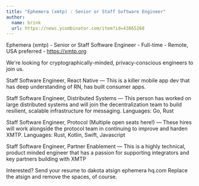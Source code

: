 ```yaml
---
title: "Ephemera (xmtp) : Senior or Staff Software Engineer"
author:
  name: brink
  url: https://news.ycombinator.com/item?id=43865268
---
```

Ephemera (xmtp) - Senior or Staff Software Engineer - Full-time - Remote, USA preferred - <a href="https:&#x2F;&#x2F;xmtp.org" rel="nofollow">https:&#x2F;&#x2F;xmtp.org</a>

We&#x27;re looking for cryptographically-minded, privacy-conscious engineers to join us.

Staff Software Engineer, React Native — This is a killer mobile app dev that has deep understanding of RN, has built consumer apps.

Staff Software Engineer, Distributed Systems — This person has worked on large distributed systems and will join the decentralization team to build resilient, scalable infrastructure for messaging. Languages: Go, Rust

Staff Software Engineer, Protocol (Multiple open seats here!) — These hires will work alongside the protocol team in continuing to improve and harden XMTP. Languages: Rust, Kotlin, Swift, Javascript

Staff Software Engineer, Partner Enablement — This is a highly technical, product minded engineer that has a passion for supporting integrators and key partners building with XMTP

Interested? Send your resume to dakota atsign ephemera hq.com
Replace the atsign and remove the spaces, of course.
<JobApplication />
